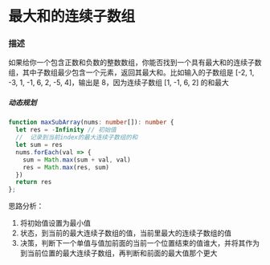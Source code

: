 # 最大和的连续子数组

### 描述
如果给你一个包含正数和负数的整数数组，你能否找到一个具有最大和的连续子数组，其中子数组最少包含一个元素，返回其最大和。比如输入的子数组是 [-2, 1, -3, 1, -1, 6, 2, -5, 4]，输出是 8，因为连续子数组 [1, -1, 6, 2] 的和最大

##### 动态规划

```typescript
function maxSubArray(nums: number[]): number {
  let res = -Infinity // 初始值
  //  记录到当前index的最大连续子数组的和
  let sum = res
  nums.forEach(val => {
    sum = Math.max(sum + val, val)
    res = Math.max(res, sum)
  })
  return res
};
```
思路分析：
1. 将初始值设置为最小值
2. 状态，到当前的最大连续子数组的值，当前里最大的连续子数组的值
3. 决策，判断下一个单值与值加前面的当前一个位置结束的值谁大，并将其作为到当前位置的最大连续子数组，再判断和前面的最大值那个更大